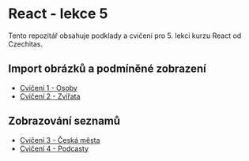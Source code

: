 # React - lekce 5

Tento repozitář obsahuje podklady a cvičení pro 5. lekci kurzu React od Czechitas.

## Import obrázků a podmíněné zobrazení

- [Cvičení 1 - Osoby](./cviceni-01-osoby/README.md)
- [Cvičení 2 - Zvířata](./cviceni-02-zvirata/README.md)


## Zobrazování seznamů

- [Cvičení 3 - Česká města](./cviceni-03-mesta/README.md)
- [Cvičení 4 - Podcasty](./cviceni-04-podcasty/README.md)
